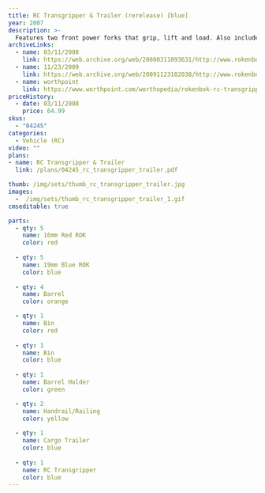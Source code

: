 ```yaml
---
title: RC Transgripper & Trailer (rerelease) [blue]
year: 2007
description: >-
  Features two front power forks that grip, lift and load. Also included is a Cargo Trailer with two side rails for transporting cargo and hidden ramps that pull out for vehicle transportation. Requires Start Set and three AA batteries.
archiveLinks:
  - name: 03/11/2008
    link: https://web.archive.org/web/20080311093631/http://www.rokenbok.com/RO_Products/RC/RC_04245.asp
  - name: 11/23/2009
    link: https://web.archive.org/web/20091123182038/http://www.rokenbok.com/RO_Products/RC/RC_04245.asp
  - name: worthpoint
    link: https://www.worthpoint.com/worthopedia/rokenbok-rc-transgripper-trailer-add-20676119
priceHistory:
  - date: 03/11/2008
    price: 64.99
skus:
  - "04245"
categories:
  - Vehicle (RC)
video: ""
plans:
- name: RC Transgripper & Trailer
  link: /plans/04245_rc_transgripper_trailer.pdf

thumb: /img/sets/thumb_rc_transgripper_trailer.jpg
images:
  -  /img/sets/thumb_rc_transgripper_trailer_1.gif
cmseditable: true

parts:
  - qty: 5
    name: 16mm Red ROK
    color: red
	
  - qty: 5
    name: 19mm Blue ROK
    color: blue
	
  - qty: 4
    name: Barrel
    color: orange

  - qty: 1
    name: Bin
    color: red
	
  - qty: 1
    name: Bin
    color: blue
	
  - qty: 1
    name: Barrel Holder
    color: green

  - qty: 2
    name: Handrail/Railing
    color: yellow
	
  - qty: 1
    name: Cargo Trailer
    color: blue
	
  - qty: 1
    name: RC Transgripper
    color: blue
---
```

